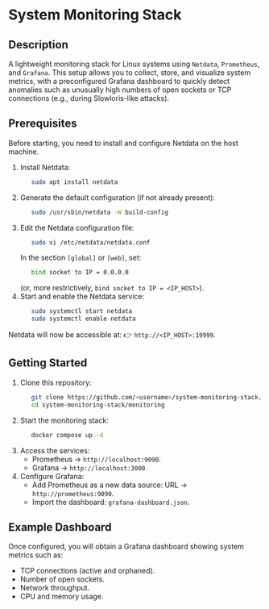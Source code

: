 # System Monitoring Stack

## Description

A lightweight monitoring stack for Linux systems using `Netdata`, `Prometheus`, and `Grafana`.
This setup allows you to collect, store, and visualize system metrics, with a preconfigured Grafana dashboard to quickly detect anomalies such as unusually high numbers of open sockets or TCP connections (e.g., during Slowloris-like attacks).

## Prerequisites
Before starting, you need to install and configure Netdata on the host machine.

1. Install Netdata:
   ```bash
      sudo apt install netdata
   ```
2. Generate the default configuration (if not already present):
   ```bash
      sudo /usr/sbin/netdata -W build-config
   ```
3. Edit the Netdata configuration file:
   ```bash
      sudo vi /etc/netdata/netdata.conf
   ```
   In the section `[global]` or `[web]`, set:
   ```bash
      bind socket to IP = 0.0.0.0
   ```
   (or, more restrictively, `bind socket to IP = <IP_HOST>`).
5. Start and enable the Netdata service:
   ```bash
      sudo systemctl start netdata
      sudo systemctl enable netdata
   ```
Netdata will now be accessible at: 👉 `http://<IP_HOST>:19999`.

## Getting Started

1. Clone this repository:
   ```bash
      git clone https://github.com/<username>/system-monitoring-stack.git
      cd system-monitoring-stack/monitoring
   ```
2. Start the monitoring stack:
   ```bash
      docker compose up -d
   ```
3. Access the services:
   - Prometheus → `http://localhost:9090`.
   - Grafana → `http://localhost:3000`.
4. Configure Grafana:
   - Add Prometheus as a new data source: URL → `http://prometheus:9090`.
   - Import the dashboard: `grafana-dashboard.json`.

## Example Dashboard

Once configured, you will obtain a Grafana dashboard showing system metrics such as:

- TCP connections (active and orphaned).
- Number of open sockets.
- Network throughput.
- CPU and memory usage.
